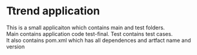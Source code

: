 # Ttrend application

This is a small applicaiton which contains main and test folders.  
Main contains application code test-final. 
Test contains test cases.  
It also contains pom.xml which has all dependences and artfact name and version

